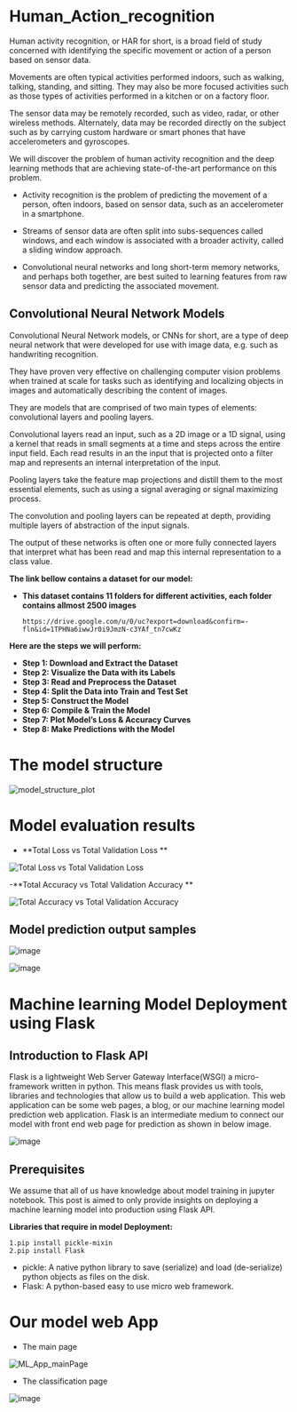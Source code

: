 # Human_Action_recognition

Human activity recognition, or HAR for short, is a broad field of study concerned with identifying
the specific movement or action of a person based on sensor data.

Movements are often typical activities performed indoors, such as walking, talking, standing, and sitting. 
They may also be more focused activities such as those types of activities performed in a kitchen or on a factory floor.

The sensor data may be remotely recorded, such as video, radar, or other wireless methods.
Alternately, data may be recorded directly on the subject such as by carrying custom hardware or smart phones that have accelerometers and gyroscopes.

We will discover the problem of human activity recognition and the deep learning methods that are achieving state-of-the-art performance on this problem.

  - Activity recognition is the problem of predicting the movement of a person, often indoors, based on sensor data, such as an accelerometer in a smartphone.
  - Streams of sensor data are often split into subs-sequences called windows, and each window is associated with a broader activity, called a sliding window approach.

  - Convolutional neural networks and long short-term memory networks, and perhaps both together, are best suited to learning features from raw sensor data and predicting the       associated movement.


## Convolutional Neural Network Models
Convolutional Neural Network models, or CNNs for short, are a type of deep neural network that were developed for use with image data, e.g. such as handwriting recognition.

They have proven very effective on challenging computer vision problems when trained at scale for tasks such as identifying and localizing objects in images and automatically describing the content of images.

They are models that are comprised of two main types of elements: convolutional layers and pooling layers.

Convolutional layers read an input, such as a 2D image or a 1D signal, using a kernel that reads in small segments at a time and steps across the entire input field. Each read results in an the input that is projected onto a filter map and represents an internal interpretation of the input.

Pooling layers take the feature map projections and distill them to the most essential elements, such as using a signal averaging or signal maximizing process.

The convolution and pooling layers can be repeated at depth, providing multiple layers of abstraction of the input signals.

The output of these networks is often one or more fully connected layers that interpret what has been read and map this internal representation to a class value.






**The link bellow contains a dataset for our model:**
 - **This dataset contains 11 folders for different activities, each folder contains allmost 2500 images**

       https://drive.google.com/u/0/uc?export=download&confirm=-fln&id=1TPHNa6iwwJr0i9JmzN-c3YAf_tn7cwKz
       
       


**Here are the steps we will perform:**

- **Step 1: Download and Extract the Dataset**
- **Step 2: Visualize the Data with its Labels**
- **Step 3: Read and Preprocess the Dataset**
- **Step 4: Split the Data into Train and Test Set**
- **Step 5: Construct the Model**
- **Step 6: Compile & Train the Model**
- **Step 7: Plot Model’s Loss & Accuracy Curves**
- **Step 8: Make Predictions with the Model**


# The model structure

 ![model_structure_plot](https://user-images.githubusercontent.com/71146628/117590953-2d371d80-b132-11eb-92ac-013faa43e0b4.png)


# Model evaluation results 

- **Total Loss vs Total Validation Loss **

![Total Loss vs Total Validation Loss](https://user-images.githubusercontent.com/71146628/117591052-cbc37e80-b132-11eb-8a3c-57fe3f5fae84.png)

-**Total Accuracy vs Total Validation Accuracy **

![Total Accuracy vs Total Validation Accuracy](https://user-images.githubusercontent.com/71146628/117591034-a46cb180-b132-11eb-881c-b308a6de45d3.png)



## Model prediction output samples 

![image](https://user-images.githubusercontent.com/71146628/117591499-16de9100-b135-11eb-8ffb-c505d3b4313c.png)

![image](https://user-images.githubusercontent.com/71146628/117591573-5e651d00-b135-11eb-81d2-b94bd027b9be.png)




# Machine learning Model Deployment using Flask

## Introduction to Flask API
Flask is a lightweight Web Server Gateway Interface(WSGI) a micro-framework written in python. This means flask provides us with tools, libraries and technologies that allow us to build a web application. This web application can be some web pages, a blog, or our machine learning model prediction web application. Flask is an intermediate medium to connect our model with front end web page for prediction as shown in below image.

![image](https://user-images.githubusercontent.com/71146628/117591297-345f2b00-b134-11eb-94c9-dd5e3b13757f.png)


## Prerequisites

We assume that all of us have knowledge about model training in jupyter notebook. This post is aimed to only provide insights on deploying a machine learning model into production using Flask API.

**Libraries that require in model Deployment:**

    1.pip install pickle-mixin
    2.pip install Flask
    
- pickle: A native python library to save (serialize) and load (de-serialize) python objects as files on the disk.
- Flask: A python-based easy to use micro web framework.


# Our model web App

  - The main page 

![ML_App_mainPage](https://user-images.githubusercontent.com/71146628/117591620-99ffe700-b135-11eb-9032-4fa96def0142.jpeg)


  - The classification page

![image](https://user-images.githubusercontent.com/71146628/117591586-7341b080-b135-11eb-821a-66fca09fdaf0.png)

     
  
  



